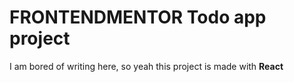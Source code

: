 # FRONTENDMENTOR Todo app project


I am bored of writing here, so yeah this project is made with **React**

